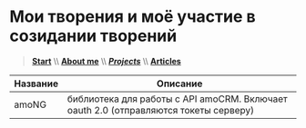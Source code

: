 # Мои творения и моё участие в созидании творений

> [**Start**](/) \\\ [**About me**](/about) \\\ [**_Projects_**](/projects) \\\ [**Articles**](/articles)

Название | Описание |
-------- | ------------------------------------------------------------------------------------ |
amoNG    | библиотека для работы с API amoCRM. Включает oauth 2.0 (отправляются токеты серверу) |
